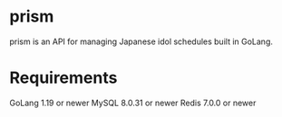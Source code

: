 # prism

prism is an API for managing Japanese idol schedules built in GoLang.

# Requirements
GoLang 1.19 or newer
MySQL 8.0.31 or newer
Redis 7.0.0 or newer